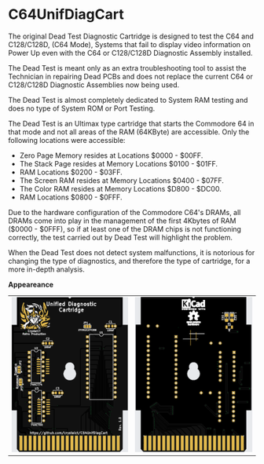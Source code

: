 # C64UnifDiagCart

The original Dead Test Diagnostic Cartridge is designed to test
the C64 and C128/C128D, (C64 Mode), Systems that fail
to display video information on Power Up even with the
C64 or C128/C128D Diagnostic Assembly installed.

The Dead Test is meant only as an extra troubleshooting
tool to assist the Technician in repairing Dead PCBs and
does not replace the current C64 or C128/C128D Diagnostic
Assemblies now being used.

The Dead Test is almost completely dedicated to System RAM
testing and does no type of System ROM or Port Testing.

The Dead Test is an Ultimax type cartridge that starts the Commodore 64 in that mode and not all areas of the RAM (64KByte) are accessible. Only the following locations were accessible:
* Zero Page Memory resides at Locations $0000 - $00FF.
* The Stack Page resides at Memory Locations $0100 - $01FF.
* RAM Locations $0200 - $03FF.
* The Screen RAM resides at Memory Locations $0400 - $07FF.
* The Color RAM resides at Memory Locations $D800 - $DC00.
* RAM Locations $0800 - $0FFF.

Due to the hardware configuration of the Commodore C64's DRAMs, all DRAMs come into play in the management of the first 4Kbytes of RAM ($0000 - $0FFF), so if at least one of the DRAM chips is not functioning correctly, the test carried out by Dead Test will highlight the problem.

When the Dead Test does not detect system malfunctions, it is notorious for changing the type of diagnostics, and therefore the type of cartridge, for a more in-depth analysis.

**Appeareance**

|||
|:---:|:---:|
|![PCB](./files/UnifA.PNG)|![PCB](./files/UnifB.PNG)|
